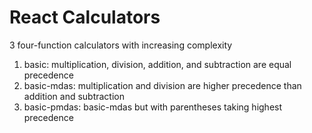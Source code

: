 # React Calculators
3 four-function calculators with increasing complexity
1. basic: multiplication, division, addition, and subtraction are equal precedence
2. basic-mdas: multiplication and division are higher precedence than addition and subtraction
3. basic-pmdas: basic-mdas but with parentheses taking highest precedence